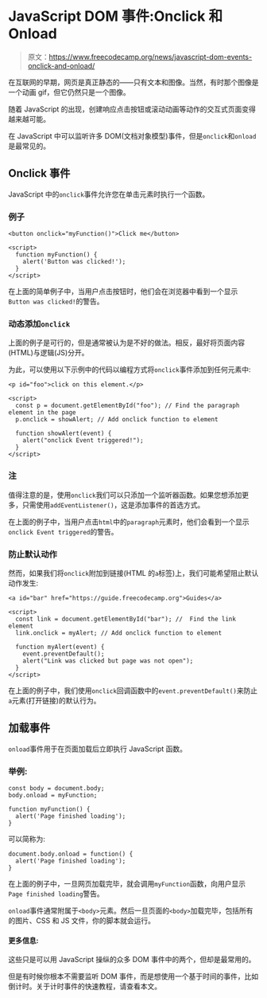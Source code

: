 # JavaScript DOM 事件:Onclick 和 Onload

> 原文：<https://www.freecodecamp.org/news/javascript-dom-events-onclick-and-onload/>

在互联网的早期，网页是真正静态的——只有文本和图像。当然，有时那个图像是一个动画 gif，但它仍然只是一个图像。

随着 JavaScript 的出现，创建响应点击按钮或滚动动画等动作的交互式页面变得越来越可能。

在 JavaScript 中可以监听许多 DOM(文档对象模型)事件，但是`onclick`和`onload`是最常见的。

## **Onclick 事件**

JavaScript 中的`onclick`事件允许您在单击元素时执行一个函数。

### **例子**

```
<button onclick="myFunction()">Click me</button>

<script>
  function myFunction() {
    alert('Button was clicked!');
  }
</script>
```

在上面的简单例子中，当用户点击按钮时，他们会在浏览器中看到一个显示`Button was clicked!`的警告。

### **动态添加`onclick`**

上面的例子是可行的，但是通常被认为是不好的做法。相反，最好将页面内容(HTML)与逻辑(JS)分开。

为此，可以使用以下示例中的代码以编程方式将`onclick`事件添加到任何元素中:

```
<p id="foo">click on this element.</p>

<script>
  const p = document.getElementById("foo"); // Find the paragraph element in the page
  p.onclick = showAlert; // Add onclick function to element

  function showAlert(event) {
    alert("onclick Event triggered!");
  }
</script>
```

### **注**

值得注意的是，使用`onclick`我们可以只添加一个监听器函数。如果您想添加更多，只需使用`addEventListener()`，这是添加事件的首选方式。

在上面的例子中，当用户点击`html`中的`paragraph`元素时，他们会看到一个显示`onclick Event triggered`的警告。

### **防止默认动作**

然而，如果我们将`onclick`附加到链接(HTML 的`a`标签)上，我们可能希望阻止默认动作发生:

```
<a id="bar" href="https://guide.freecodecamp.org">Guides</a>

<script>
  const link = document.getElementById("bar"); //  Find the link element
  link.onclick = myAlert; // Add onclick function to element

  function myAlert(event) {
    event.preventDefault();
    alert("Link was clicked but page was not open");
  }
</script>
```

在上面的例子中，我们使用`onclick`回调函数中的`event.preventDefault()`来防止`a`元素(打开链接)的默认行为。

## **加载事件**

`onload`事件用于在页面加载后立即执行 JavaScript 函数。

### **举例:**

```
const body = document.body;
body.onload = myFunction;

function myFunction() {
  alert('Page finished loading');
} 
```

可以简称为:

```
document.body.onload = function() {
  alert('Page finished loading');
} 
```

在上面的例子中，一旦网页加载完毕，就会调用`myFunction`函数，向用户显示`Page finished loading`警告。

`onload`事件通常附属于`<body>`元素。然后一旦页面的`<body>`加载完毕，包括所有的图片、CSS 和 JS 文件，你的脚本就会运行。

#### **更多信息:**

这些只是可以用 JavaScript 操纵的众多 DOM 事件中的两个，但却是最常用的。

但是有时候你根本不需要监听 DOM 事件，而是想使用一个基于时间的事件，比如倒计时。关于计时事件的快速教程，请查看本文。